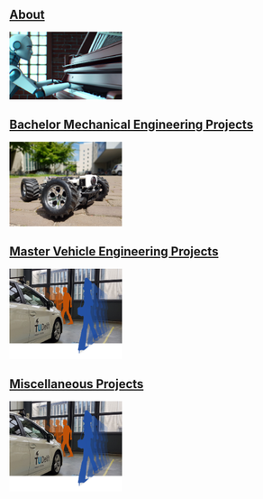 ## [About](./about.md)
[<img src="/assets/img/about_banner_wide.png" alt="about_banner" width="200"/>](./about.md)
  
## [Bachelor Mechanical Engineering Projects](./bachelor.md)
[<img src="/assets/img/rover_av.PNG" alt="roverav" width="200"/>](./bachelor.md)

## [Master Vehicle Engineering Projects](./master.md)
[<img src="/assets/img/motion_prediction.png" alt="ogmpred" width="200"/>](./master.md)

## [Miscellaneous Projects](./miscellaneous.md)
[<img src="/assets/img/motion_prediction.png" alt="ogmpred" width="200"/>](./miscellaneous.md)
